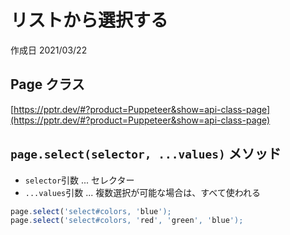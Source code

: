 # リストから選択する

作成日 2021/03/22

## Page クラス

[https://pptr.dev/#?product=Puppeteer&show=api-class-page](https://pptr.dev/#?product=Puppeteer&show=api-class-page)

## `page.select(selector, ...values)` メソッド

- `selector`引数 ... セレクター
- `...values`引数 ... 複数選択が可能な場合は、すべて使われる

```javascript
page.select('select#colors, 'blue');
page.select('select#colors, 'red', 'green', 'blue');
```
